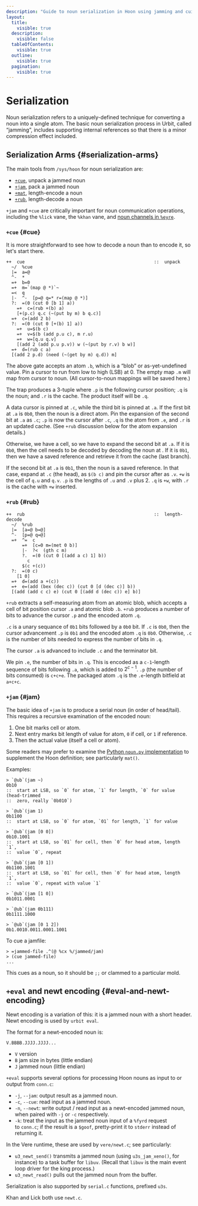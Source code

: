 ```yaml
---
description: "Guide to noun serialization in Hoon using jamming and cuing techniques for converting nouns to atoms and back, with compression through internal references."
layout:
  title:
    visible: true
  description:
    visible: false
  tableOfContents:
    visible: true
  outline:
    visible: true
  pagination:
    visible: true
---
```


# Serialization

Noun serialization refers to a uniquely-defined technique for converting a noun into a single atom.  The basic noun serialization process in Urbit, called “jamming”, includes supporting internal references so that there is a minor compression effect included.

## Serialization Arms {#serialization-arms}

The main tools from `/sys/hoon` for noun serialization are:

- [`+cue`](stdlib/2p.md#cue), unpack a jammed noun
- [`+jam`](stdlib/2p.md#jam), pack a jammed noun
- [`+mat`](stdlib/2p.md#mat), length-encode a noun
- [`+rub`](stdlib/2p.md#rub), length-decode a noun

`+jam` and `+cue` are critically important for noun communication operations, including the `%lick` vane, the `%khan` vane, and [noun channels in `%eyre`](../urbit-os/kernel/eyre/noun-channels.md).

### `+cue` {#cue}

It is more straightforward to see how to decode a noun than to encode it, so let's start there.

```hoon
++  cue                                                 ::  unpack
  ~/  %cue
  |=  a=@
  ^-  *
  =+  b=0
  =+  m=`(map @ *)`~
  =<  q
  |-  ^-  [p=@ q=* r=(map @ *)]
  ?:  =(0 (cut 0 [b 1] a))
    =+  c=(rub +(b) a)
    [+(p.c) q.c (~(put by m) b q.c)]
  =+  c=(add 2 b)
  ?:  =(0 (cut 0 [+(b) 1] a))
    =+  u=$(b c)
    =+  v=$(b (add p.u c), m r.u)
    =+  w=[q.u q.v]
    [(add 2 (add p.u p.v)) w (~(put by r.v) b w)]
  =+  d=(rub c a)
  [(add 2 p.d) (need (~(get by m) q.d)) m]
```

The above gate accepts an atom `.b`, which is a “blob” or as-yet-undefined value.  Pin a cursor to run from low to high (LSB) at 0.  The empty map `.m` will map from cursor to noun.  (All cursor-to-noun mappings will be saved here.)

The trap produces a 3-tuple where `.p` is the following cursor position; `.q` is the noun; and `.r` is the cache.  The product itself will be `.q`.

A data cursor is pinned at `.c`, while the third bit is pinned at `.a`.  If the first bit at `.a` is `0b0`, then the noun is a direct atom.  Pin the expansion of the second bit at `.a` as `.c`; `.p` is now the cursor after `.c`, `.q` is the atom from `.e`, and `.r` is an updated cache.  (See `+rub` discussion below for the atom expansion details.)

Otherwise, we have a cell, so we have to expand the second bit at `.a`.  If it is `0b0`, then the cell needs to be decoded by decoding the noun at .  If it is `0b1`, then we have a saved reference and retrieve it from the cache (last branch).

If the second bit at `.a` is `0b1`, then the noun is a saved reference.  In that case, expand at `.c` (the head), as `$(b c)` and pin the cursor after as `.v`.  `+w` is the cell of `q.u` and `q.v`.  `.p` is the lengths of `.u` and `.v` plus 2.  `.q` is `+w`, with `.r` is the cache with `+w` inserted.

### `+rub` {#rub}

```hoon
++  rub                                                 ::  length-decode
  ~/  %rub
  |=  [a=@ b=@]
  ^-  [p=@ q=@]
  =+  ^=  c
      =+  [c=0 m=(met 0 b)]
      |-  ?<  (gth c m)
      ?.  =(0 (cut 0 [(add a c) 1] b))
        c
      $(c +(c))
  ?:  =(0 c)
    [1 0]
  =+  d=(add a +(c))
  =+  e=(add (bex (dec c)) (cut 0 [d (dec c)] b))
  [(add (add c c) e) (cut 0 [(add d (dec c)) e] b)]
```

`+rub` extracts a self-measuring atom from an atomic blob, which accepts a cell of bit position cursor `.a` and atomic blob `.b`.  `+rub` produces a number of bits to advance the cursor `.p` and the encoded atom `.q`.

`.c` is a unary sequance of `0b1` bits followed by a `0b0` bit.  If `.c` is `0b0`, then the cursor advancement `.p` is `0b1` and the encoded atom `.q` is `0b0`.  Otherwise, `.c` is the number of bits needed to express the number of bits in `.q`.

The cursor `.a` is advanced to include `.c` and the terminator bit.

We pin `.e`, the number of bits in `.q`. This is encoded as a `c-1`-length sequence of bits following `.a`, which is added to $2^{c-1}$. `.p` (the number of bits consumed) is `c+c+e`.  The packaged atom `.q` is the `.e`-length bitfield at `a+c+c`.

### `+jam` {#jam}

The basic idea of `+jam` is to produce a serial noun (in order of head/tail).  This requires a recursive examination of the encoded noun:

1. One bit marks cell or atom.
2. Next entry marks bit length of value for atom, `0` if cell, or `1` if reference.
3. Then the actual value (itself a cell or atom).

Some readers may prefer to examine the [Python `noun.py` implementation](https://github.com/urbit/tools/blob/master/pkg/pynoun/noun.py) to supplement the Hoon definition; see particularly `mat()`.

Examples:

```hoon
> `@ub`(jam ~)
0b10
::  start at LSB, so `0` for atom, `1` for length, `0` for value (head-trimmed
::  zero, really `0b010`)

> `@ub`(jam 1)
0b1100
::  start at LSB, so `0` for atom, `01` for length, `1` for value

> `@ub`(jam [0 0])
0b10.1001
::  start at LSB, so `01` for cell, then `0` for head atom, length `1`,
::  value `0`, repeat

> `@ub`(jam [0 1])
0b1100.1001
::  start at LSB, so `01` for cell, then `0` for head atom, length `1`,
::  value `0`, repeat with value `1`

> `@ub`(jam [1 0])
0b1011.0001

> `@ub`(jam 0b111)
0b1111.1000

> `@ub`(jam [0 1 2])
0b1.0010.0011.0001.1001
```

To cue a jamfile:

```hoon
> =jammed-file .^(@ %cx %/jammed/jam)
> (cue jammed-file)
...
```

This cues as a noun, so it should be `;;` or clammed to a particular mold.

## `+eval` and newt encoding {#eval-and-newt-encoding}

Newt encoding is a variation of this:  it is a jammed noun with a short header.  Newt encoding is used by `urbit eval`.

The format for a newt-encoded noun is:

```
V.BBBB.JJJJ.JJJJ...
```

- `V` version
- `B` jam size in bytes (little endian)
- `J` jammed noun (little endian)

`+eval` supports several options for processing Hoon nouns as input to or output from `conn.c`:

- `-j`, `--jam`: output result as a jammed noun.
- `-c`, `--cue`: read input as a jammed noun.
- `-n`, `--newt`: write output / read input as a newt-encoded jammed noun, when paired with `-j` or `-c` respectively.
- `-k`: treat the input as the jammed noun input of a `%fyrd` request to `conn.c`; if the result is a `$goof`, pretty-print it to `stderr` instead of returning it.

In the Vere runtime, these are used by `vere/newt.c`; see particularly:

- `u3_newt_send()` transmits a jammed noun (using `u3s_jam_xeno()`, for instance) to a task buffer for `libuv`.  (Recall that `libuv` is the main event loop driver for the king process.)
- `u3_newt_read()` pulls out the jammed noun from the buffer.

Serialization is also supported by `serial.c` functions, prefixed `u3s`.

Khan and Lick both use `newt.c`.

